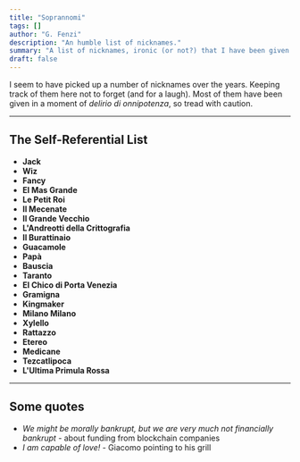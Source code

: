 ```yaml
---
title: "Soprannomi"
tags: []
author: "G. Fenzi"
description: "An humble list of nicknames."
summary: "A list of nicknames, ironic (or not?) that I have been given over the years." 
draft: false
---
```


I seem to have picked up a number of nicknames over the years. Keeping track of them here not to forget (and for a laugh). Most of them have been given in a moment of _delirio di onnipotenza_, so tread with caution. 

---
## The Self-Referential List
- **Jack**
- **Wiz**
- **Fancy**
- **El Mas Grande**
- **Le Petit Roi**
- **Il Mecenate**
- **Il Grande Vecchio**
- **L'Andreotti della Crittografia**
- **Il Burattinaio**
- **Guacamole**
- **Papà**
- **Bauscia**
- **Taranto**
- **El Chico di Porta Venezia**
- **Gramigna**
- **Kingmaker**
- **Milano Milano**
- **Xylello**
- **Rattazzo**
- **Etereo**
- **Medicane**
- **Tezcatlipoca**
- **L'Ultima Primula Rossa**

---
## Some quotes
- _We might be morally bankrupt, but we are very much not financially bankrupt_ - about funding from blockchain companies
- _I am capable of love!_ - Giacomo pointing to his grill
